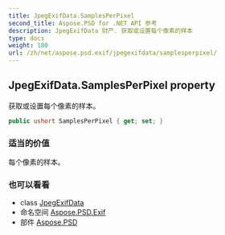 ```yaml
---
title: JpegExifData.SamplesPerPixel
second_title: Aspose.PSD for .NET API 参考
description: JpegExifData 财产. 获取或设置每个像素的样本
type: docs
weight: 180
url: /zh/net/aspose.psd.exif/jpegexifdata/samplesperpixel/
---
```

## JpegExifData.SamplesPerPixel property

获取或设置每个像素的样本。

```csharp
public ushort SamplesPerPixel { get; set; }
```

### 适当的价值

每个像素的样本。

### 也可以看看

* class [JpegExifData](../)
* 命名空间 [Aspose.PSD.Exif](../../jpegexifdata/)
* 部件 [Aspose.PSD](../../../)


